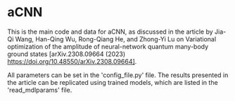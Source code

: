 # aCNN
This is the main code and data for aCNN, as discussed in the article by Jia-Qi Wang, Han-Qing Wu, Rong-Qiang He, and Zhong-Yi Lu on Variational optimization of the amplitude of neural-network quantum many-body ground states [arXiv.2308.09664 (2023) https://doi.org/10.48550/arXiv.2308.09664].

All parameters can be set in the 'config_file.py' file. The results presented in the article can be replicated using trained models, which are listed in the 'read_mdlparams' file.
